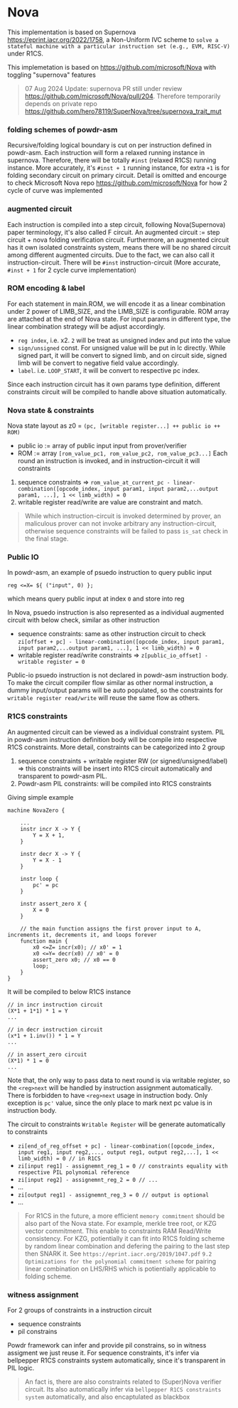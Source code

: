 Nova
===========
This implementation is based on Supernova https://eprint.iacr.org/2022/1758, a Non-Uniform IVC scheme to `solve a stateful machine with a particular instruction set (e.g., EVM, RISC-V)` under R1CS.

This implemetation is based on https://github.com/microsoft/Nova  with toggling "supernova" features

> 07 Aug 2024 Update: supernova PR still under review https://github.com/microsoft/Nova/pull/204. Therefore temporarily depends on private repo https://github.com/hero78119/SuperNova/tree/supernova_trait_mut

### folding schemes of powdr-asm
Recursive/folding logical boundary is cut on per instruction defined in powdr-asm. Each instruction will form a relaxed running instance in supernova. Therefore, there will be totally `#inst` (relaxed R1CS) running instance. More accurately, it's `#inst + 1` running instance, for extra `+1` is for folding secondary circuit on primary circuit. Detail is omitted and encourge to check Microsoft Nova repo https://github.com/microsoft/Nova for how 2 cycle of curve was implemented

### augmented circuit
Each instruction is compiled into a step circuit, following Nova(Supernova) paper terminology, it's also called F circuit.
An augmented circuit := step circuit + nova folding verification circuit.
Furthermore, an augmented circuit has it own isolated constraints system, means there will be no shared circuit among different augmented circuits. Due to the fact, we can also call it instruction-circuit. There will be `#inst` instruction-circuit (More accurate, `#inst + 1` for 2 cycle curve implementation)

### ROM encoding & label
For each statement in main.ROM, we will encode it as a linear combination under 2 power of LIMB_SIZE, and the LIMB_SIZE is configurable.
ROM array are attached at the end of Nova state. For input params in different type, the linear combination strategy will be adjust accordingly.

- `reg index`, i.e. x2. `2` will be treat as unsigned index and put into the value
- `sign/unsigned` const. For unsigned value will be put in lc directly. While signed part, it will be convert to signed limb, and on circuit side, signed limb will be convert to negative field value accordingly.
- `label`. i.e. `LOOP_START`, it will be convert to respective pc index.

Since each instruction circuit has it own params type definition, different constraints circuit will be compiled to handle above situation automatically.

### Nova state & constraints
Nova state layout as z0 = `(pc, [writable register...] ++ public io ++ ROM)`

- public io := array of public input input from prover/verifier
- ROM := array `[rom_value_pc1, rom_value_pc2, rom_value_pc3...]`
Each round an instruction is invoked, and in instruction-circuit it will constraints
1. sequence constraints => `rom_value_at_current_pc - linear-combination([opcode_index, input param1, input param2,...output param1, ...], 1 << limb_width) = 0`
2. writable register read/write are value are constraint and match.

> While which instruction-circuit is invoked  determined by prover, an maliculous prover can not invoke arbitrary any instruction-circuit, otherwise sequence constraints will be failed to pass `is_sat` check in the final stage.

### Public IO
In powdr-asm, an example of psuedo instruction to query public input
```
reg <=X= ${ ("input", 0) };
```
which means query public input at index `0` and store into reg

In Nova, psuedo instruction is also represented as a individual augmented circuit with below check, similar as other instruction
- sequence constraints: same as other instruction circuit to check `zi[offset + pc] - linear-combination([opcode_index, input param1, input param2,...output param1, ...], 1 << limb_width) = 0`
- writable register read/write constraints => `z[public_io_offset] - writable register = 0`

Public-io psuedo instruction is not declared in powdr-asm instruction body. To make the circuit compiler flow similar as other normal instruction, a dummy input/output params will be auto populated, so the constraints for `writable register read/write` will reuse the same flow as others.

### R1CS constraints
An augmented circuit can be viewed as a individual constraint system. PIL in powdr-asm instruction definition body will be compile into respective R1CS constraints. More detail, constraints can be categorized into 2 group
1. sequence constraints + writable register RW (or signed/unsigned/label) => this constraints will be insert into R1CS circuit automatically and transparent to powdr-asm PIL.
2. Powdr-asm PIL constraints: will be compiled into R1CS constraints

Giving simple example

```
machine NovaZero {

    ...
    instr incr X -> Y {
        Y = X + 1,
    }

    instr decr X -> Y {
        Y = X - 1
    }

    instr loop {
        pc' = pc
    }

    instr assert_zero X {
        X = 0
    }

    // the main function assigns the first prover input to A, increments it, decrements it, and loops forever
    function main {
        x0 <=Z= incr(x0); // x0' = 1
        x0 <=Y= decr(x0) // x0' = 0
        assert_zero x0; // x0 == 0
        loop;
    }
}
```

It will be compiled to below R1CS instance
```
// in incr instruction circuit
(X*1 + 1*1) * 1 = Y
...

// in decr instruction circuit
(x*1 + 1.inv()) * 1 = Y
...

// in assert_zero circuit
(X*1) * 1 = 0
...
```

Note that, the only way to pass data to next round is via writable register, so the `<reg>next` will be handled by instruction assignment automatically. There is forbidden to have `<reg>next` usage in instruction body. Only exception is `pc'` value, since the only place to mark next pc value is in instruction body.

The circuit to constraints `Writable Register` will be generate automatically to constraints
- `zi[end_of_reg_offset + pc] - linear-combination([opcode_index, input reg1, input reg2,..., output reg1, output reg2,...], 1 << limb_width) = 0 // in R1CS`
- `zi[input reg1] - assignemnt_reg_1 = 0 // constraints equality with respective PIL polynomial reference`
- `zi[input reg2] - assignemnt_reg_2 = 0 // ...`
- ...
- `zi[output reg1] - assignemnt_reg_3 = 0 // output is optional`
- ...

> For R1CS in the future, a more efficient `memory commitment` should be also part of the Nova state. For example, merkle tree root, or KZG vector commitment. This enable to constraints RAM Read/Write consistency. For KZG, potientially it can fit into R1CS folding scheme by random linear combination and defering the pairing to the last step then SNARK it. See `https://eprint.iacr.org/2019/1047.pdf` `9.2 Optimizations for the polynomial commitment scheme` for pairing linear combination on LHS/RHS which is potientially applicable to folding scheme.


### witness assignment
For 2 groups of constraints in a instruction circuit
- sequence constraints
- pil constrains

Powdr framework can infer and provide pil constrains, so in witness assigment we just reuse it.
For sequence constraints, it's infer via bellpepper R1CS constraints system automatically, since it's transparent in PIL logic.

> An fact is, there are also constraints related to (Super)Nova verifier circuit. Its also automatically infer via `bellpepper R1CS constraints system` automatically, and also encaptulated as blackbox
